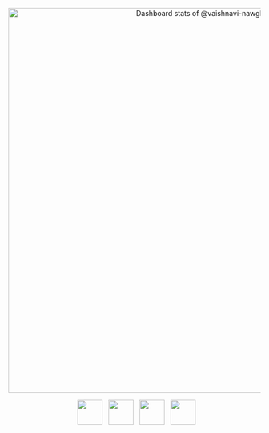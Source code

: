 <p align="center">
<a href="https://next.ossinsight.io/widgets/official/compose-user-dashboard-stats?user_id=84506950" target="_blank" style="display: block" align="center">
  <picture>
    <source media="(prefers-color-scheme: dark)" srcset="https://next.ossinsight.io/widgets/official/compose-user-dashboard-stats/thumbnail.png?user_id=84506950&image_size=auto&color_scheme=dark" width="771" height="auto">
    <img alt="Dashboard stats of @vaishnavi-nawghare" src="https://next.ossinsight.io/widgets/official/compose-user-dashboard-stats/thumbnail.png?user_id=84506950&image_size=auto&color_scheme=light" width="771" height="auto">
  </picture>
</a>
</p>


<p align="center">
&nbsp; <a href="https://www.linkedin.com/in/wtq8gw1mvqk42lal3ilypmpin/" target="_blank" rel="noopener noreferrer"><img src="https://img.icons8.com/plasticine/100/000000/linkedin.png" width="50" /></a>
&nbsp; <a href="mailto:nawgharevaishnavi@gmail.com" target="_blank" rel="noopener noreferrer"><img src="https://img.icons8.com/plasticine/100/000000/gmail.png"  width="50" /></a>
&nbsp; <a href="https://twitter.com/thisisshnavi" target="_blank" rel="noopener noreferrer"><img src="https://img.icons8.com/plasticine/100/000000/twitter.png" width="50" /></a>  
&nbsp; <a href="https://www.linkedin.com/in/vaishnavi-nawghare/" target="_blank" rel="noopener noreferrer"><img src="https://img.icons8.com/plasticine/100/000000/spotify.png" width="50" /></a>  
</p>



 <!----
## Aspiring App Developer 🎓

## ⚙️ My Techstack 

- _Flutter, Dart, Python, C, HTML, CSS, Javascript_

## ⚒️ Tools 

- _Canva, Adobe Illustrator, Figma, Adobe Photoshop suit, etc.._

---->



